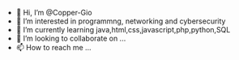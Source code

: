- 👋 Hi, I’m @Copper-Gio
- 👀 I’m interested in programmng, networking and cybersecurity
- 🌱 I’m currently learning java,html,css,javascript,php,python,SQL
- 💞️ I’m looking to collaborate on ...
- 📫 How to reach me ...

<!---
Copper-Gio/Copper-Gio is a ✨ special ✨ repository because its `README.md` (this file) appears on your GitHub profile.
You can click the Preview link to take a look at your changes.
--->
